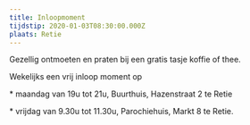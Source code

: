 ```yaml
---
title: Inloopmoment
tijdstip: 2020-01-03T08:30:00.000Z
plaats: Retie
---
```

Gezellig ontmoeten  en praten bij een gratis tasje koffie of thee.

Wekelijks een vrij inloop moment op 

\* maandag van 19u tot 21u, Buurthuis, Hazenstraat 2 te Retie  

\* vrijdag van 9.30u tot 11.30u, Parochiehuis, Markt 8 te Retie.

![]()